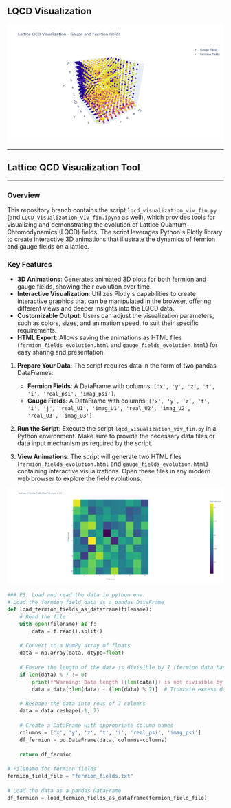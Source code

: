 ## LQCD Visualization
[![LQCD Evolution Animation](LQCD_Visualization_Gauge_&_Fermion_Fieldz.png)](lattice_qcd_evolution_vv.mp4)


---

## Lattice QCD Visualization Tool

---
### Overview

This repository branch contains the script `lqcd_visualization_viv_fin.py` (and `LQCD_Visualization_VIV_fin.ipynb` as well), which provides tools for visualizing and demonstrating the evolution of Lattice Quantum Chromodynamics (LQCD) fields. The script leverages Python's Plotly library to create interactive 3D animations that illustrate the dynamics of fermion and gauge fields on a lattice.

### Key Features

- **3D Animations**: Generates animated 3D plots for both fermion and gauge fields, showing their evolution over time.
- **Interactive Visualization**: Utilizes Plotly's capabilities to create interactive graphics that can be manipulated in the browser, offering different views and deeper insights into the LQCD data.
- **Customizable Output**: Users can adjust the visualization parameters, such as colors, sizes, and animation speed, to suit their specific requirements.
- **HTML Export**: Allows saving the animations as HTML files (`fermion_fields_evolution.html` and `gauge_fields_evolution.html`) for easy sharing and presentation.

1. **Prepare Your Data**: The script requires data in the form of two pandas DataFrames:
   - **Fermion Fields**: A DataFrame with columns: `['x', 'y', 'z', 't', 'i', 'real_psi', 'imag_psi']`.
   - **Gauge Fields**: A DataFrame with columns: `['x', 'y', 'z', 't', 'i', 'j', 'real_U1', 'imag_U1', 'real_U2', 'imag_U2', 'real_U3', 'imag_U3']`.

2. **Run the Script**:
   Execute the script `lqcd_visualization_viv_fin.py` in a Python environment. Make sure to provide the necessary data files or data input mechanism as required by the script.

3. **View Animations**:
   The script will generate two HTML files (`fermion_fields_evolution.html` and `gauge_fields_evolution.html`) containing interactive visualizations. Open these files in any modern web browser to explore the field evolutions.

![Logo](Heatmap_fermions.png)

```python
### PS: Load and read the data in python env:
# Load the fermion field data as a pandas DataFrame
def load_fermion_fields_as_dataframe(filename):
    # Read the file
    with open(filename) as f:
        data = f.read().split()

    # Convert to a NumPy array of floats
    data = np.array(data, dtype=float)

    # Ensure the length of the data is divisible by 7 (fermion data has 7 columns)
    if len(data) % 7 != 0:
        print(f"Warning: Data length ({len(data)}) is not divisible by 7. Truncating excess elements.")
        data = data[:len(data) - (len(data) % 7)]  # Truncate excess data

    # Reshape the data into rows of 7 columns
    data = data.reshape(-1, 7)

    # Create a DataFrame with appropriate column names
    columns = ['x', 'y', 'z', 't', 'i', 'real_psi', 'imag_psi']
    df_fermion = pd.DataFrame(data, columns=columns)

    return df_fermion

# Filename for fermion fields
fermion_field_file = "fermion_fields.txt"

# Load the data as a pandas DataFrame
df_fermion = load_fermion_fields_as_dataframe(fermion_field_file)


